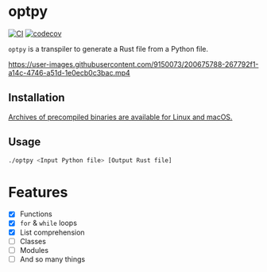 # optpy

[![CI](https://github.com/kenkoooo/optpy/actions/workflows/ci.yml/badge.svg)](https://github.com/kenkoooo/optpy/actions/workflows/ci.yml)
[![codecov](https://codecov.io/gh/kenkoooo/optpy/branch/main/graph/badge.svg?token=HIXDTWK17I)](https://codecov.io/gh/kenkoooo/optpy)

`optpy` is a transpiler to generate a Rust file from a Python file.


https://user-images.githubusercontent.com/9150073/200675788-267792f1-a14c-4746-a51d-1e0ecb0c3bac.mp4

## Installation

[Archives of precompiled binaries are available for Linux and macOS.](https://github.com/kenkoooo/optpy/releases)

## Usage

```sh
./optpy <Input Python file> [Output Rust file]
```

# Features
- [x] Functions
- [x] `for` & `while` loops
- [x] List comprehension
- [ ] Classes
- [ ] Modules
- [ ] And so many things
